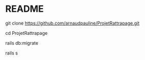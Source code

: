 # README

git clone https://github.com/arnaudpauline/ProjetRattrapage.git

cd ProjetRattrapage

rails db:migrate

rails s
